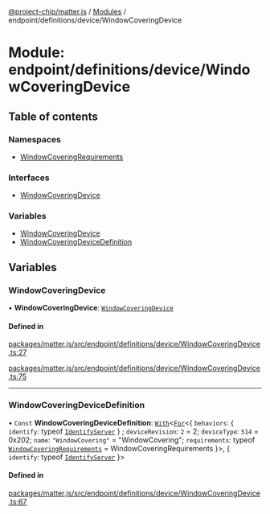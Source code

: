 [@project-chip/matter.js](../README.md) / [Modules](../modules.md) / endpoint/definitions/device/WindowCoveringDevice

# Module: endpoint/definitions/device/WindowCoveringDevice

## Table of contents

### Namespaces

- [WindowCoveringRequirements](endpoint_definitions_device_WindowCoveringDevice.WindowCoveringRequirements.md)

### Interfaces

- [WindowCoveringDevice](../interfaces/endpoint_definitions_device_WindowCoveringDevice.WindowCoveringDevice.md)

### Variables

- [WindowCoveringDevice](endpoint_definitions_device_WindowCoveringDevice.md#windowcoveringdevice)
- [WindowCoveringDeviceDefinition](endpoint_definitions_device_WindowCoveringDevice.md#windowcoveringdevicedefinition)

## Variables

### WindowCoveringDevice

• **WindowCoveringDevice**: [`WindowCoveringDevice`](../interfaces/endpoint_definitions_device_WindowCoveringDevice.WindowCoveringDevice.md)

#### Defined in

[packages/matter.js/src/endpoint/definitions/device/WindowCoveringDevice.ts:27](https://github.com/project-chip/matter.js/blob/558e12c94a201592c28c7bc0743705360b3e5ca6/packages/matter.js/src/endpoint/definitions/device/WindowCoveringDevice.ts#L27)

[packages/matter.js/src/endpoint/definitions/device/WindowCoveringDevice.ts:75](https://github.com/project-chip/matter.js/blob/558e12c94a201592c28c7bc0743705360b3e5ca6/packages/matter.js/src/endpoint/definitions/device/WindowCoveringDevice.ts#L75)

___

### WindowCoveringDeviceDefinition

• `Const` **WindowCoveringDeviceDefinition**: [`With`](node_export._internal_.md#with)\<[`For`](behavior_cluster_export._internal_.EndpointType.md#for)\<\{ `behaviors`: \{ `identify`: typeof [`IdentifyServer`](behavior_definitions_identify_export.IdentifyServer.md)  } ; `deviceRevision`: ``2`` = 2; `deviceType`: ``514`` = 0x202; `name`: ``"WindowCovering"`` = "WindowCovering"; `requirements`: typeof [`WindowCoveringRequirements`](endpoint_definitions_device_WindowCoveringDevice.WindowCoveringRequirements.md) = WindowCoveringRequirements }\>, \{ `identify`: typeof [`IdentifyServer`](behavior_definitions_identify_export.IdentifyServer.md)  }\>

#### Defined in

[packages/matter.js/src/endpoint/definitions/device/WindowCoveringDevice.ts:67](https://github.com/project-chip/matter.js/blob/558e12c94a201592c28c7bc0743705360b3e5ca6/packages/matter.js/src/endpoint/definitions/device/WindowCoveringDevice.ts#L67)
